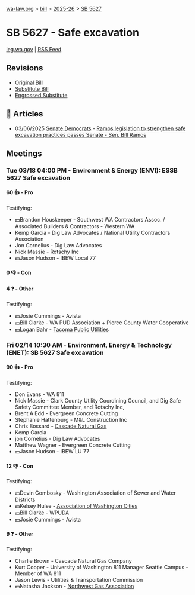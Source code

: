 [wa-law.org](/) > [bill](/bill/) > [2025-26](/bill/2025-26/) > [SB 5627](/bill/2025-26/sb/5627/)

# SB 5627 - Safe excavation
[leg.wa.gov](https://app.leg.wa.gov/billsummary?BillNumber=5627&Year=2025&Initiative=false) | [RSS Feed](./rss.xml)

## Revisions
* [Original Bill](1/)
* [Substitute Bill](S/)
* [Engrossed Substitute](S.E/)

## 📰 Articles
* 03/06/2025 [Senate Democrats](/org/senate_democrats/) - [Ramos legislation to strengthen safe excavation practices passes Senate - Sen. Bill Ramos](https://senatedemocrats.wa.gov/ramos/2025/03/06/ramos-legislation-to-strengthen-safe-excavation-practices-passes-senate/#:~:text=Senate%20Bill%205627)

## Meetings
### Tue 03/18 04:00 PM - Environment & Energy (ENVI): ESSB 5627 Safe excavation
#### 60 👍 - Pro
Testifying:
* 💵Brandon Houskeeper - Southwest WA Contractors Assoc. / Associated Builders & Contractors - Western WA
* Kemp Garcia - Dig Law Advocates / National Utility Contractors Association
* Jon Cornelius - Dig Law Advocates
* Nick Massie - Rotschy Inc
* 💵Jason Hudson - IBEW Local 77

#### 0 👎 - Con

#### 4 ❓ - Other
Testifying:
* 💵Josie Cummings - Avista
* 💵Bill Clarke - WA PUD Association + Pierce County Water Cooperative
* 💵Logan Bahr - [Tacoma Public Utilities](/org/tacoma_public_utilities/)

### Fri 02/14 10:30 AM - Environment, Energy & Technology (ENET): SB 5627 Safe excavation
#### 90 👍 - Pro
Testifying:
* Don Evans - WA 811
* Nick Massie - Clark County Utility Coordining Council, and Dig Safe Safety Committee Member, and Rotschy Inc,
* Brent A Edd - Evergreen Concrete Cutting
* Stephanie Hattenburg - M&L Construction Inc
* Chris Bossard - [Cascade Natural Gas](/org/cascade_natural_gas/)
* Kemp Garcia
* jon Cornelius - Dig Law Advocates
* Matthew Wagner - Evergreen Concrete Cutting
* 💵Jason Hudson - IBEW LU 77

#### 12 👎 - Con
Testifying:
* 💵Devin Gombosky - Washington Association of Sewer and Water Districts
* 💵Kelsey Hulse - [Association of Washington Cities](/org/association_of_washington_cities/)
* 💵Bill Clarke - WPUDA
* 💵Josie Cummings - Avista

#### 9 ❓ - Other
Testifying:
* Charlie Brown - Cascade Natural Gas Company
* Kurt Cooper - University of Washington 811 Manager Seattle Campus - Member of WA 811
* Jason Lewis - Utilities & Transportation Commission
* 💵Natasha Jackson - [Northwest Gas Association](/org/northwest_gas_association/)
